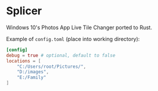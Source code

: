 # Splicer

Windows 10's Photos App Live Tile Changer ported to Rust.

Example of `config.toml` (place into working directory):
```toml
[config]
debug = true # optional, default to false
locations = [
    "C:/Users/root/Pictures/",
    "D:/images",
    "E:/Family"
]
```
